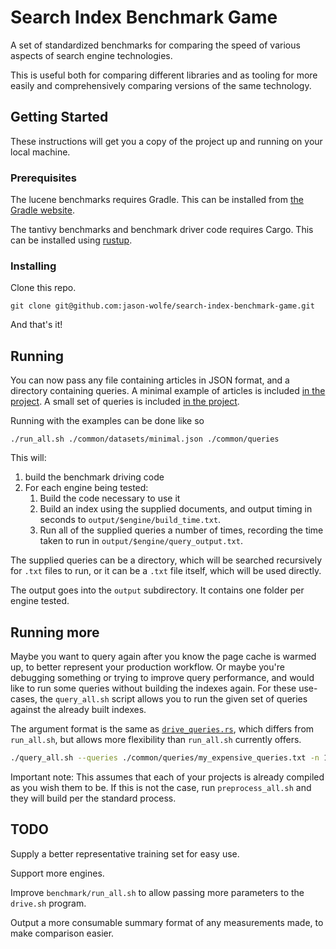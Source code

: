 # Search Index Benchmark Game

A set of standardized benchmarks for comparing the speed of various aspects of search engine technologies.

This is useful both for comparing different libraries and as tooling for more easily and comprehensively
 comparing versions of the same technology. 

## Getting Started

These instructions will get you a copy of the project up and running on your local machine.

### Prerequisites

The lucene benchmarks requires Gradle. This can be installed from [the Gradle website](https://gradle.org/).

The tantivy benchmarks and benchmark driver code requires Cargo. This can be installed using [rustup](https://www.rustup.rs/). 


### Installing

Clone this repo.

```
git clone git@github.com:jason-wolfe/search-index-benchmark-game.git
```

And that's it!

## Running

You can now pass any file containing articles in JSON format, and a directory containing queries. 
A minimal example of articles is included [in the project](./common/datasets/minimal.json).
A small set of queries is included [in the project](./common/queries). 

Running with the examples can be done like so

```
./run_all.sh ./common/datasets/minimal.json ./common/queries
```

This will:
1. build the benchmark driving code
2. For each engine being tested:
    1. Build the code necessary to use it
    2. Build an index using the supplied documents, and output timing in seconds to `output/$engine/build_time.txt`.
    3. Run all of the supplied queries a number of times, recording the time taken to run in `output/$engine/query_output.txt`.

The supplied queries can be a directory, which will be searched recursively for `.txt` files to run, 
or it can be a `.txt` file itself, which will be used directly.

The output goes into the `output` subdirectory. 
It contains one folder per engine tested.

## Running more

Maybe you want to query again after you know the page cache is warmed up, to better represent your production workflow.
Or maybe you're debugging something or trying to improve query performance, and would like to run some queries without building the indexes again.
For these use-cases, the `query_all.sh` script allows you to run the given set of queries against the already built indexes.

The argument format is the same as [`drive_queries.rs`](./benchmark/src/bin/drive_queries.rs), 
which differs from `run_all.sh`, but allows more flexibility than `run_all.sh` currently offers.

```bash
./query_all.sh --queries ./common/queries/my_expensive_queries.txt -n 1
```

Important note: 
This assumes that each of your projects is already compiled as you wish them to be.
If this is not the case, run `preprocess_all.sh` and they will build per the standard process.

## TODO

Supply a better representative training set for easy use.

Support more engines.

Improve `benchmark/run_all.sh` to allow passing more parameters to the `drive.sh` program.

Output a more consumable summary format of any measurements made, to make comparison easier.